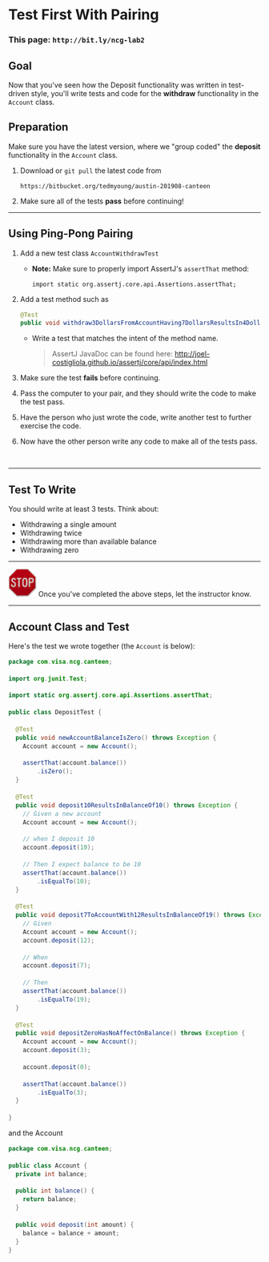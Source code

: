 # Test First With Pairing

### This page: `http://bit.ly/ncg-lab2`

## Goal

Now that you've seen how the Deposit functionality was written in test-driven style,
you'll write tests and code for the  **withdraw** functionality in the `Account` class.

## Preparation

Make sure you have the latest version, where we "group coded" the **deposit** functionality in the `Account` class.

1. Download or `git pull` the latest code from

   ```
   https://bitbucket.org/tedmyoung/austin-201908-canteen
   ```

1. Make sure all of the tests **pass** before continuing!

----

## Using Ping-Pong Pairing

1. Add a new test class `AccountWithdrawTest`

   * **Note:** Make sure to properly import AssertJ's `assertThat` method:
   
     ```
     import static org.assertj.core.api.Assertions.assertThat;
     ```

1. Add a test method such as
 
    ```java
    @Test
    public void withdraw3DollarsFromAccountHaving7DollarsResultsIn4DollarBalance() throws Exception
    ```
   
   * Write a test that matches the intent of the method name.
   
     > AssertJ JavaDoc can be found here: http://joel-costigliola.github.io/assertj/core/api/index.html

1. Make sure the test **fails** before continuing.

1. Pass the computer to your pair, and they should write the code to make the test pass.

1. Have the person who just wrote the code, write another test to further exercise the code.

1. Now have the other person write any code to make all of the tests pass.

<br/>

----

## Test To Write

You should write at least 3 tests. Think about:

* Withdrawing a single amount
* Withdrawing twice
* Withdrawing more than available balance
* Withdrawing zero

----

<img src="stop-sign.jpg" width="56"/> Once you've completed the above steps, let the instructor know.

----

## Account Class and Test

Here's the test we wrote together (the `Account` is below):

```java
package com.visa.ncg.canteen;

import org.junit.Test;

import static org.assertj.core.api.Assertions.assertThat;

public class DepositTest {

  @Test
  public void newAccountBalanceIsZero() throws Exception {
    Account account = new Account();

    assertThat(account.balance())
        .isZero();
  }

  @Test
  public void deposit10ResultsInBalanceOf10() throws Exception {
    // Given a new account
    Account account = new Account();

    // when I deposit 10
    account.deposit(10);

    // Then I expect balance to be 10
    assertThat(account.balance())
        .isEqualTo(10);
  }

  @Test
  public void deposit7ToAccountWith12ResultsInBalanceOf19() throws Exception {
    // Given
    Account account = new Account();
    account.deposit(12);

    // When
    account.deposit(7);

    // Then
    assertThat(account.balance())
        .isEqualTo(19);
  }

  @Test
  public void depositZeroHasNoAffectOnBalance() throws Exception {
    Account account = new Account();
    account.deposit(3);

    account.deposit(0);

    assertThat(account.balance())
        .isEqualTo(3);
  }

}
```

and the Account

```java
package com.visa.ncg.canteen;

public class Account {
  private int balance;

  public int balance() {
    return balance;
  }

  public void deposit(int amount) {
    balance = balance + amount;
  }
}
```
<br/>

